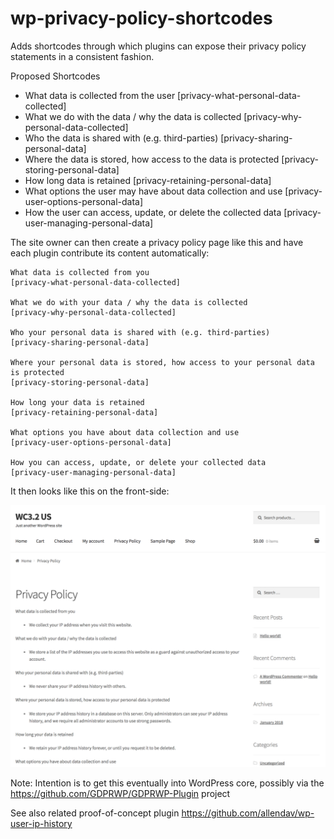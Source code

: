 # wp-privacy-policy-shortcodes
Adds shortcodes through which plugins can expose their privacy policy statements in a consistent fashion.

Proposed Shortcodes

* What data is collected from the user [privacy-what-personal-data-collected]
* What we do with the data / why the data is collected [privacy-why-personal-data-collected]
* Who the data is shared with (e.g. third-parties) [privacy-sharing-personal-data]
* Where the data is stored, how access to the data is protected [privacy-storing-personal-data]
* How long data is retained [privacy-retaining-personal-data]
* What options the user may have about data collection and use [privacy-user-options-personal-data]
* How the user can access, update, or delete the collected data [privacy-user-managing-personal-data]

The site owner can then create a privacy policy page like this and have each plugin contribute its content automatically:

```
What data is collected from you
[privacy-what-personal-data-collected]

What we do with your data / why the data is collected
[privacy-why-personal-data-collected]

Who your personal data is shared with (e.g. third-parties)
[privacy-sharing-personal-data]

Where your personal data is stored, how access to your personal data is protected
[privacy-storing-personal-data]

How long your data is retained
[privacy-retaining-personal-data]

What options you have about data collection and use
[privacy-user-options-personal-data]

How you can access, update, or delete your collected data
[privacy-user-managing-personal-data]
```

It then looks like this on the front-side:

![Sample](assets/sample-page.png)

Note: Intention is to get this eventually into WordPress core, possibly via the https://github.com/GDPRWP/GDPRWP-Plugin project

See also related proof-of-concept plugin https://github.com/allendav/wp-user-ip-history
